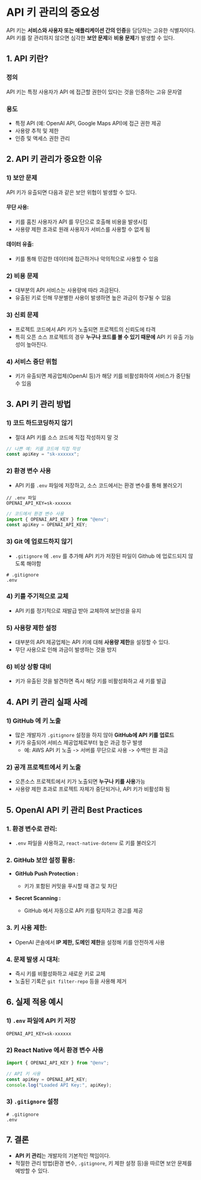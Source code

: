 API 키 관리의 중요성
===
API 키는 **서비스와 사용자 또는 애플리케이션 간의 인증**을 담당하는 고유한 식별자이다. API 키를 잘 관리하지 않으면 심각한 **보안 문제**와 **비용 문제**가 발생할 수 있다.

## 1. API 키란?

### 정의
API 키는 특정 사용자가 API 에 접근할 권한이 있다는 것을 인증하는 고유 문자열

### 용도
- 특정 API (예: OpenAI API, Google Maps API)에 접근 권한 제공
- 사용량 추적 및 제한
- 인증 및 액세스 권한 관리

## 2. API 키 관리가 중요한 이유

### 1) 보안 문제
API 키가 유츨되면 다음과 같은 보안 위협이 발생할 수 있다.

#### 무단 사용:
- 키를 훔친 사용자가 API 를 무단으로 호출해 비용을 발생시킴
- 사용량 제한 초과로 원래 사용자가 서비스를 사용할 수 없게 됨

#### 데이터 유출:
- 키를 통해 민감한 데이터에 접근하거나 악의적으로 사용할 수 있음

### 2) 비용 문제
- 대부분의 API 서비스는 사용량에 따라 과금된다.
- 유출된 키로 인해 무분별한 사용이 발생하면 높은 과금이 청구될 수 있음

### 3) 신뢰 문제
- 프로젝트 코드에서 API 키가 노출되면 프로젝트의 신뢰도에 타격
- 특히 오픈 소스 프로젝트의 경우 **누구나 코드를 볼 수 있기 때문에** API 키 유출 가능성이 높아진다.

### 4) 서비스 중단 위험
- 키가 유출되면 제공업체(OpenAI 등)가 해당 키를 비활성화하여 서비스가 중단될 수 있음

## 3. API 키 관리 방법

### 1) 코드 하드코딩하지 않기
- 절대 API 키를 소스 코드에 직접 작성하지 말 것

```js
// 나쁜 예: 키를 코드에 직접 작성
const apiKey = "sk-xxxxxx";
```

### 2) 환경 변수 사용
- API 키를 `.env` 파일에 저장하고, 소스 코드에서는 환경 변수를 통해 불러오기

```
// .env 파일
OPENAI_API_KEY=sk-xxxxxx
```

```js
// 코드에서 환경 변수 사용
import { OPENAI_API_KEY } from "@env";
const apiKey = OPENAI_API_KEY;
```

### 3) Git 에 업로드하지 않기
- `.gitignore` 에 `.env` 를 추가해 API 키가 저장된 파일이 Github 에 업로드되지 않도록 해야함

```
# .gitignore
.env
```

### 4) 키를 주기적으로 교체
- API 키를 정기적으로 재발급 받아 교체하여 보안성을 유지

### 5) 사용량 제한 설정
- 대부분의 API 제공업체는 API 키에 대해 **사용량 제한**을 설정할 수 있다.
- 무단 사용으로 인해 과금이 발생하는 것을 방지

### 6) 비상 상황 대비
- 키가 유출된 것을 발견하면 즉시 해당 키를 비활성화하고 새 키를 발급

## 4. API 키 관리 실패 사례

### 1) GitHub 에 키 노출
- 많은 개발자가 `.gitignore` 설정을 하지 않아 **GitHub에 API 키를 업로드**
- 키가 유출되어 서비스 제공업체로부터 높은 과금 청구 발생
    - 예: AWS API 키 노출 -> 서버를 무단으로 사용 -> 수백만 원 과금

### 2) 공개 프로젝트에서 키 노출
- 오픈소스 프로젝트에서 키가 노출되면 **누구나 키를 사용**가능
- 사용량 제한 초과로 프로젝트 자체가 중단되거나, API 키가 비활성화 됨

## 5. OpenAI API 키 관리 Best Practices

### 1. 환경 변수로 관리:
-  `.env` 파일을 사용하고, `react-native-dotenv` 로 키를 불러오기

### 2. GitHub 보안 설정 활용:
- **GitHub Push Protection :**
    - 키가 포함된 커밋을 푸시할 때 경고 및 차단

- **Secret Scanning :**
    - GitHub 에서 자동으로 API  키를 탐지하고 경고를 제공

### 3. 키 사용 제한:
- OpenAI 콘솔에서 **IP 제한, 도메인 제한**을 설정해 키를 안전하게 사용

### 4. 문제 발생 시 대처:
- 즉시 키를 비활성화하고 새로운 키로 교체
- 노출된 기록은 `git filter-repo` 등을 사용해 제거

## 6. 실제 적용 예시

### 1) `.env` 파일에 API 키 저장

```
OPENAI_API_KEY=sk-xxxxxx
```

### 2) React Native 에서 환경 변수 사용

```js
import { OPENAI_API_KEY } from "@env";

// API 키 사용
const apiKey = OPENAI_API_KEY;
console.log("Loaded API Key:", apiKey);
```

### 3) `.gitignore` 설정

```
# .gitignore
.env
```

## 7. 결론
- **API 키 관리**는 개발자의 기본적인 책임이다.
- 적절한 관리 방법(환경 변수, `.gitignore`, 키 제한 설정 등)을 따르면 보안 문제를 예방할 수 있다.